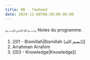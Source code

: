 ```yaml
---
title: 00 - Tawheed
date: 2024-11-08T06:30:00-05:00
---
```


﷽
Notes du programme.

1. [[01 - Bismillah|Bismillah (بسم الله)]]
2. Arrahman Arrahim
3. [[03 - Knowledge|Knowledge]]
